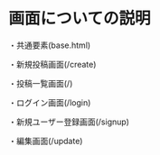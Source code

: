 # 画面についての説明

・共通要素(base.html)

・新規投稿画面(/create)

・投稿一覧画面(/)

・ログイン画面(/login)

・新規ユーザー登録画面(/signup)

・編集画面(/update)
